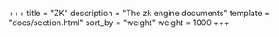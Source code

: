 +++
title = "ZK"
description = "The zk engine documents"
template = "docs/section.html"
sort_by = "weight"
weight = 1000
+++
